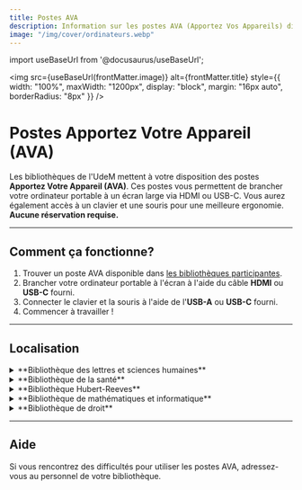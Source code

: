 ```yaml
---
title: Postes AVA
description: Information sur les postes AVA (Apportez Vos Appareils) disponibles dans les bibliothèques UdeM.
image: "/img/cover/ordinateurs.webp"
---
```


import useBaseUrl from '@docusaurus/useBaseUrl';

<img 
  src={useBaseUrl(frontMatter.image)} 
  alt={frontMatter.title} 
  style={{
    width: "100%",
    maxWidth: "1200px",
    display: "block",
    margin: "16px auto",
    borderRadius: "8px"
  }} 
/>

# Postes Apportez Votre Appareil (AVA)

Les bibliothèques de l'UdeM mettent à votre disposition des postes **Apportez Votre Appareil (AVA)**. Ces postes vous permettent de brancher votre ordinateur portable à un écran large via HDMI ou USB-C. Vous aurez également accès à un clavier et une souris pour une meilleure ergonomie. **Aucune réservation requise.**

---

## Comment ça fonctionne?

1. Trouver un poste AVA disponible dans [les bibliothèques participantes](#localisation).
2. Brancher votre ordinateur portable à l'écran à l'aide du câble **HDMI** ou **USB-C** fourni.
3. Connecter le clavier et la souris à l'aide de l'**USB-A** ou **USB-C** fourni.
4. Commencer à travailler !

--- 

## Localisation

<details>
  <summary>**Bibliothèque des lettres et sciences humaines**</summary>
  - 8 postes :
    - 1 au service Accessibilité local 1085-2, 1<sup>e</sup> étage.
    - 3 au 3<sup>e</sup> étage. 
    - 4 au 5<sup>e</sup> étage. 
</details>

<details>
<summary>**Bibliothèque de la santé**</summary>
- 5 postes :
    - 4 au 6<sup>e</sup> étage.
    - 1 au 8<sup>e</sup> étage.
</details>

<details>
<summary>**Bibliothèque Hubert-Reeves**</summary>
- 6 postes :
  - 5 à la cartothèque.
  - 1 à l'entrée A.
</details>

<details>
  <summary>**Bibliothèque de mathématiques et informatique**</summary>
  - 6 postes : situés dans la zone de silence. 
</details>

<details>
  <summary>**Bibliothèque de droit**</summary>
  - 11 postes : 
    - 14 dans les salles de travail pour cycles supérieurs, dont 4 écrans ultralarges 21:9.
    - 1 écran ultralarge 21:9 dans la salle de lecture.
</details>

---

## Aide

Si vous rencontrez des difficultés pour utiliser les postes AVA, adressez-vous au personnel de votre bibliothèque.

